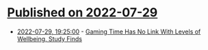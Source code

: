 # [Published on 2022-07-29](index.md)

* [2022-07-29, 19:25:00](https://games.slashdot.org/story/22/07/29/1831247/gaming-time-has-no-link-with-levels-of-wellbeing-study-finds?utm_source=rss1.0mainlinkanon&utm_medium=feed) - [Gaming Time Has No Link With Levels of Wellbeing, Study Finds](https://games.slashdot.org/story/22/07/29/1831247/gaming-time-has-no-link-with-levels-of-wellbeing-study-finds?utm_source=rss1.0mainlinkanon&utm_medium=feed)

